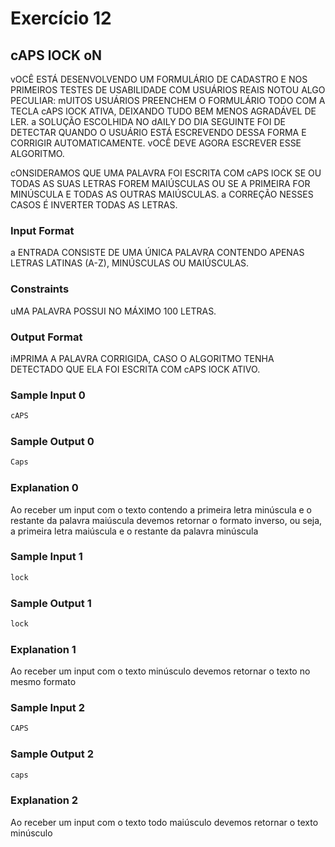 # Exercício 12

## cAPS lOCK oN

vOCÊ ESTÁ DESENVOLVENDO UM FORMULÁRIO DE CADASTRO E NOS PRIMEIROS TESTES DE USABILIDADE COM USUÁRIOS REAIS NOTOU ALGO PECULIAR: mUITOS USUÁRIOS PREENCHEM O FORMULÁRIO TODO COM A TECLA cAPS lOCK ATIVA, DEIXANDO TUDO BEM MENOS AGRADÁVEL DE LER. a SOLUÇÃO ESCOLHIDA NO dAILY DO DIA SEGUINTE FOI DE DETECTAR QUANDO O USUÁRIO ESTÁ ESCREVENDO DESSA FORMA E CORRIGIR AUTOMATICAMENTE. vOCÊ DEVE AGORA ESCREVER ESSE ALGORITMO.

cONSIDERAMOS QUE UMA PALAVRA FOI ESCRITA COM cAPS lOCK SE OU TODAS AS SUAS LETRAS FOREM MAIÚSCULAS OU SE A PRIMEIRA FOR MINÚSCULA E TODAS AS OUTRAS MAIÚSCULAS. a CORREÇÃO NESSES CASOS É INVERTER TODAS AS LETRAS.

### Input Format

a ENTRADA CONSISTE DE UMA ÚNICA PALAVRA CONTENDO APENAS LETRAS LATINAS (A-Z), MINÚSCULAS OU MAIÚSCULAS.

### Constraints

uMA PALAVRA POSSUI NO MÁXIMO 100 LETRAS.

### Output Format

iMPRIMA A PALAVRA CORRIGIDA, CASO O ALGORITMO TENHA DETECTADO QUE ELA FOI ESCRITA COM cAPS lOCK ATIVO.

### Sample Input 0

```javascript
cAPS
```

### Sample Output 0

```javascript
Caps
```

### Explanation 0

Ao receber um input com o texto contendo a primeira letra minúscula e o restante da palavra maiúscula devemos retornar o formato inverso, ou seja, a primeira letra maiúscula e o restante da palavra minúscula

### Sample Input 1

```javascript
lock
```

### Sample Output 1

```javascript
lock
```

### Explanation 1

Ao receber um input com o texto minúsculo devemos retornar o texto no mesmo formato

### Sample Input 2

```javascript
CAPS
```

### Sample Output 2

```javascript
caps
```

### Explanation 2

Ao receber um input com o texto todo maiúsculo devemos retornar o texto minúsculo



